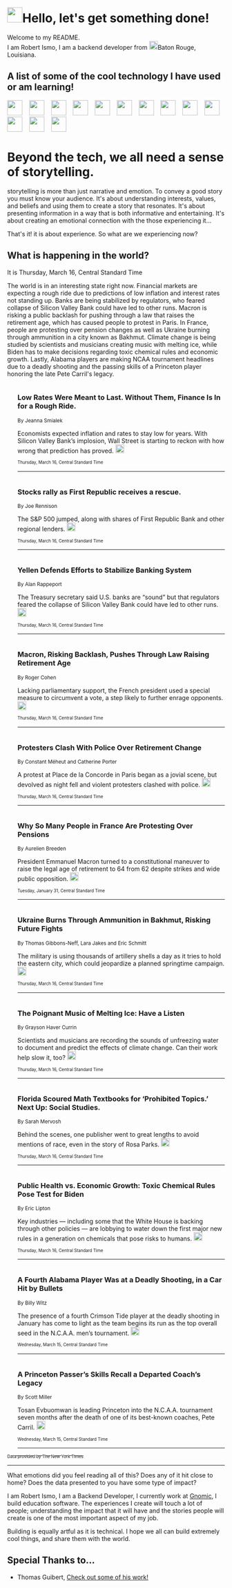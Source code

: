 <h1><img src="https://emojis.slackmojis.com/emojis/images/1643514375/3493/hot-coffee.gif?1643514375" width="35"/>Hello, let's get something done!</h1>

<p>Welcome to my README.<br/>
I am Robert Ismo, I am a backend developer from <img src="https://emojis.slackmojis.com/emojis/images/1638395689/50435/moulin_rouge.png?1638395689" width="20"/>Baton Rouge, Louisiana.</p>
<h2>A list of some of the cool technology I have used or am learning!</h2>
<p>
<img src="https://emojis.slackmojis.com/emojis/images/1643516091/21142/meow_bongotap.gif?1643516091" width="35" alt="">
<img src="https://img.shields.io/badge/Favorite%20Frontend%20Framework-SvelteKit-f83903" alt="">
<img src="https://img.shields.io/badge/Second%20Favorite-Vue-40b581" alt="">
<img src="https://img.shields.io/badge/Most%20Used%20Runtime-Nodejs-78b061" alt="">
<img src="https://emojis.slackmojis.com/emojis/images/1643517416/34482/fire.gif?1643517416" width="35" alt="">
<img src="https://img.shields.io/badge/Javascript%20But%20Better-Typescript-0078ca" alt="">
<img src="https://img.shields.io/badge/Favorite%20Language-Elixir-3e244d" alt="">
<img src="https://img.shields.io/badge/Containerize%20Everything-Docker-6ac9ef" alt="">
<img src="https://emojis.slackmojis.com/emojis/images/1643514596/5999/meow_party.gif?1643514596" width="35" alt="">
<img src="https://img.shields.io/badge/API%20Love%20Language-Graphql-de32a5" alt="">
<img src="https://img.shields.io/badge/Our%20Favorite%20Version%20Controller-Git-e94f33" alt="">
<img src="https://img.shields.io/badge/Favorite%20Database-Redis-d42d1d" alt="">
<img src="https://emojis.slackmojis.com/emojis/images/1643514559/5584/deployparrot.gif?1643514559" width="35" alt="">
<img src="https://img.shields.io/badge/Container%20Interstate-RabbitMQ-f66200" alt="">
<img src="https://img.shields.io/badge/Gotta%20Learn-Kubernetes-316adf" alt="">
<img src="https://img.shields.io/badge/Really%20Mature%20Now-WASM-654fef" alt="">
<img src="https://emojis.slackmojis.com/emojis/images/1666642497/61942/dance_vibe.gif?1666642497" width="35" alt="">
<img src="https://img.shields.io/badge/For%20My%20M1-ARM64-657d96" alt="">
<img src="https://img.shields.io/badge/Loving%20This%20So%20Much-TailwindCSS-17bcb5" alt="">
<img src="https://img.shields.io/badge/Cool%20Build%20Tool-Vite-f9cb24" alt="">
<img src="https://emojis.slackmojis.com/emojis/images/1669231376/62819/working-on-it.gif?1669231376" width="35" alt="">
<img src="https://img.shields.io/badge/Fun%20and%20Easy%20Database-MongoDB-5f8c49" alt="">
<img src="https://img.shields.io/badge/JS%20Life%20Support-NPM-c73737" alt="">
<img src="https://img.shields.io/badge/I%20Liked%20It-DynamoDB-0073b9" alt="">
<img src="https://emojis.slackmojis.com/emojis/images/1643514045/46/question.gif?1643514045" width="35" alt="">
<img src="https://img.shields.io/badge/cool-React-60d6f9" alt="">
<img src="https://img.shields.io/badge/Future%20Big%20Project-Lambda-f37e00" alt="">
<img src="https://img.shields.io/badge/NPM%20But%20Better-PNPM-f1aa07" alt="">
<img src="https://emojis.slackmojis.com/emojis/images/1643514943/9662/fbwow.gif?1643514943" width="35" alt="">
<img src="https://img.shields.io/badge/First%20Language-C-662079" alt="">
<img src="https://img.shields.io/badge/Where%20I%20Deploy%20Frontend-Vercel-000000" alt="">
<img src="https://img.shields.io/badge/Who%20Does%20not%20Want%20an%20App-Swift-f9492a" alt="">
<img src="https://emojis.slackmojis.com/emojis/images/1643514058/151/javascript.png?1643514058" width="35" alt="">
<img src="https://img.shields.io/badge/cool-Python-fbd542" alt="">
<img src="https://img.shields.io/badge/Favorite%20Something-Stripe-656cdc" alt="">
<img src="https://img.shields.io/badge/Of%20Course-HTML5-ed6327" alt="">
<img src="https://emojis.slackmojis.com/emojis/images/1660415405/60731/bomb.gif?1660415405" width="35" alt="">
<img src="https://img.shields.io/badge/hate-CSS-2964ec" alt="">
<img src="https://img.shields.io/badge/Learning-CircleCI-141215" alt="">
<img src="https://img.shields.io/badge/Learning-Rust-fbbb3b" alt="">
<img src="https://emojis.slackmojis.com/emojis/images/1660415397/60712/writing-hand.gif?1660415397" width="35" alt="">
<img src="https://img.shields.io/badge/Dev%20Browser%20of%20Choice-Firefox-cc4e26" alt="">
<img src="https://img.shields.io/badge/Recoverying%20From%20Windows-UNIX-1781e3" alt="">
<img src="https://img.shields.io/badge/LOVE-LogSeq-90c1c2" alt="">
<img src="https://emojis.slackmojis.com/emojis/images/1643514066/223/kirby.gif?1643514066" width="35" alt="">
<img src="https://img.shields.io/badge/Daily%20Driver-MacOS-e6e6e8" alt="">
<img src="https://img.shields.io/badge/Git%20Server-Github-000000" alt="">
<img src="https://img.shields.io/badge/enjoyable-EC2-f17428" alt="">
<img src="https://emojis.slackmojis.com/emojis/images/1643514239/2069/excited.gif?1643514239" width="35" alt="">
</p>
<h1>Beyond the tech, we all need a sense of storytelling.</h1>
<p>storytelling is more than just narrative and emotion. To convey a good story you must know your audience. It's about understanding interests, values, and beliefs and using them to create a story that resonates. It's about presenting information in a way that is both informative and entertaining. It's about creating an emotional connection with the those experiencing it...</p>
<p>That's it! it is about experience. So what are we experiencing now?</p>
<h2>What is happening in the world?</h2>
<p>It is Thursday, March 16, Central Standard Time</p>
<p>
The world is in an interesting state right now. Financial markets are expecting a rough ride due to predictions of low inflation and interest rates not standing up. Banks are being stabilized by regulators, who feared collapse of Silicon Valley Bank could have led to other runs. Macron is risking a public backlash for pushing through a law that raises the retirement age, which has caused people to protest in Paris. In France, people are protesting over pension changes as well as Ukraine burning through ammunition in a city known as Bakhmut. Climate change is being studied by scientists and musicians creating music with melting ice, while Biden has to make decisions regarding toxic chemical rules and economic growth. Lastly, Alabama players are making NCAA tournament headlines due to a deadly shooting and the passing skills of a Princeton player honoring the late Pete Carril&#39;s legacy.</p>
<ol>
<img src="https://img.shields.io/badge/-business-blue" alt="">
<h3>Low Rates Were Meant to Last. Without Them, Finance Is In for a Rough Ride.</h3>
<sub>By Jeanna Smialek</sub>
<p>Economists expected inflation and rates to stay low for years. With Silicon Valley Bank’s implosion, Wall Street is starting to reckon with how wrong that prediction has proved.  <a href="https://nyti.ms/405iS3i"><img src="https://developer.nytimes.com/files/poweredby_nytimes_30b.png?v=1583354208352" height="20"></a></p>
<sub><sub>Thursday, March 16, Central Standard Time</sub></sub>
<hr/>
<img src="https://img.shields.io/badge/-business-blue" alt="">
<h3>Stocks rally as First Republic receives a rescue.</h3>
<sub>By Joe Rennison</sub>
<p>The S&amp;P 500 jumped, along with shares of First Republic Bank and other regional lenders.  <a href="https://nyti.ms/3FtCm9J"><img src="https://developer.nytimes.com/files/poweredby_nytimes_30b.png?v=1583354208352" height="20"></a></p>
<sub><sub>Thursday, March 16, Central Standard Time</sub></sub>
<hr/>
<img src="https://img.shields.io/badge/-business-blue" alt="">
<h3>Yellen Defends Efforts to Stabilize Banking System</h3>
<sub>By Alan Rappeport</sub>
<p>The Treasury secretary said U.S. banks are “sound” but that regulators feared the collapse of Silicon Valley Bank could have led to other runs.  <a href="https://nyti.ms/3JpwAqD"><img src="https://developer.nytimes.com/files/poweredby_nytimes_30b.png?v=1583354208352" height="20"></a></p>
<sub><sub>Thursday, March 16, Central Standard Time</sub></sub>
<hr/>
<img src="https://img.shields.io/badge/-world-blue" alt="">
<h3>Macron, Risking Backlash, Pushes Through Law Raising Retirement Age</h3>
<sub>By Roger Cohen</sub>
<p>Lacking parliamentary support, the French president used a special measure to circumvent a vote, a step likely to further enrage opponents.  <a href="https://nyti.ms/42gWmWX"><img src="https://developer.nytimes.com/files/poweredby_nytimes_30b.png?v=1583354208352" height="20"></a></p>
<sub><sub>Thursday, March 16, Central Standard Time</sub></sub>
<hr/>
<img src="https://img.shields.io/badge/-world-blue" alt="">
<h3>Protesters Clash With Police Over Retirement Change</h3>
<sub>By Constant Méheut and Catherine Porter</sub>
<p>A protest at Place de la Concorde in Paris began as a jovial scene, but devolved as night fell and violent protesters clashed with police.  <a href="https://nyti.ms/3FwMgrg"><img src="https://developer.nytimes.com/files/poweredby_nytimes_30b.png?v=1583354208352" height="20"></a></p>
<sub><sub>Thursday, March 16, Central Standard Time</sub></sub>
<hr/>
<img src="https://img.shields.io/badge/-world-blue" alt="">
<h3>Why So Many People in France Are Protesting Over Pensions</h3>
<sub>By Aurelien Breeden</sub>
<p>President Emmanuel Macron turned to a constitutional maneuver to raise the legal age of retirement to 64 from 62 despite strikes and wide public opposition.  <a href="https://nyti.ms/3YaBQnT"><img src="https://developer.nytimes.com/files/poweredby_nytimes_30b.png?v=1583354208352" height="20"></a></p>
<sub><sub>Tuesday, January 31, Central Standard Time</sub></sub>
<hr/>
<img src="https://img.shields.io/badge/-world-blue" alt="">
<h3>Ukraine Burns Through Ammunition in Bakhmut, Risking Future Fights</h3>
<sub>By Thomas Gibbons-Neff, Lara Jakes and Eric Schmitt</sub>
<p>The military is using thousands of artillery shells a day as it tries to hold the eastern city, which could jeopardize a planned springtime campaign.  <a href="https://nyti.ms/3lgfILd"><img src="https://developer.nytimes.com/files/poweredby_nytimes_30b.png?v=1583354208352" height="20"></a></p>
<sub><sub>Thursday, March 16, Central Standard Time</sub></sub>
<hr/>
<img src="https://img.shields.io/badge/-arts-blue" alt="">
<h3>The Poignant Music of Melting Ice: Have a Listen</h3>
<sub>By Grayson Haver Currin</sub>
<p>Scientists and musicians are recording the sounds of unfreezing water to document and predict the effects of climate change. Can their work help slow it, too?  <a href="https://nyti.ms/42bhNst"><img src="https://developer.nytimes.com/files/poweredby_nytimes_30b.png?v=1583354208352" height="20"></a></p>
<sub><sub>Thursday, March 16, Central Standard Time</sub></sub>
<hr/>
<img src="https://img.shields.io/badge/-us-blue" alt="">
<h3>Florida Scoured Math Textbooks for ‘Prohibited Topics.’ Next Up: Social Studies.</h3>
<sub>By Sarah Mervosh</sub>
<p>Behind the scenes, one publisher went to great lengths to avoid mentions of race, even in the story of Rosa Parks.  <a href="https://nyti.ms/3YUGFlj"><img src="https://developer.nytimes.com/files/poweredby_nytimes_30b.png?v=1583354208352" height="20"></a></p>
<sub><sub>Thursday, March 16, Central Standard Time</sub></sub>
<hr/>
<img src="https://img.shields.io/badge/-us-blue" alt="">
<h3>Public Health vs. Economic Growth: Toxic Chemical Rules Pose Test for Biden</h3>
<sub>By Eric Lipton</sub>
<p>Key industries — including some that the White House is backing through other policies — are lobbying to water down the first major new rules in a generation on chemicals that pose risks to humans.  <a href="https://nyti.ms/42l1b1i"><img src="https://developer.nytimes.com/files/poweredby_nytimes_30b.png?v=1583354208352" height="20"></a></p>
<sub><sub>Thursday, March 16, Central Standard Time</sub></sub>
<hr/>
<img src="https://img.shields.io/badge/-sports-blue" alt="">
<h3>A Fourth Alabama Player Was at a Deadly Shooting, in a Car Hit by Bullets</h3>
<sub>By Billy Witz</sub>
<p>The presence of a fourth Crimson Tide player at the deadly shooting in January has come to light as the team begins its run as the top overall seed in the N.C.A.A. men’s tournament.  <a href="https://nyti.ms/3FtEAps"><img src="https://developer.nytimes.com/files/poweredby_nytimes_30b.png?v=1583354208352" height="20"></a></p>
<sub><sub>Wednesday, March 15, Central Standard Time</sub></sub>
<hr/>
<img src="https://img.shields.io/badge/-sports-blue" alt="">
<h3>A Princeton Passer’s Skills Recall a Departed Coach’s Legacy</h3>
<sub>By Scott Miller</sub>
<p>Tosan Evbuomwan is leading Princeton into the N.C.A.A. tournament seven months after the death of one of its best-known coaches, Pete Carril.  <a href="https://nyti.ms/3Lup00U"><img src="https://developer.nytimes.com/files/poweredby_nytimes_30b.png?v=1583354208352" height="20"></a></p>
<sub><sub>Wednesday, March 15, Central Standard Time</sub></sub>
<hr/>
</ol>
<a href="https://developer.nytimes.com"><sub><sub>Data provided by The New York Times</sub></sub></a>
<hr/>
<p>What emotions did you feel reading all of this? Does any of it hit close to home? Does the data presented to you have some type of impact?</p>
<p>I am Robert Ismo, I am a Backend Developer, I currently work at <a href="https://gnomic.education/">Gnomic</a>, I build education software. The experiences I create will touch a lot of people; understanding the impact that it will have and the stories people will create is one of the most important aspect of my job.</p>
<p>Building is equally artful as it is technical. I hope we all can build extremely cool things, and share them with the world.</p>
<h2>Special Thanks to...</h2>
<ul>
<li>Thomas Guibert, <a href="https://github.com/thmsgbrt/thmsgbrt">Check out some of his work!</a></li>
</ul>